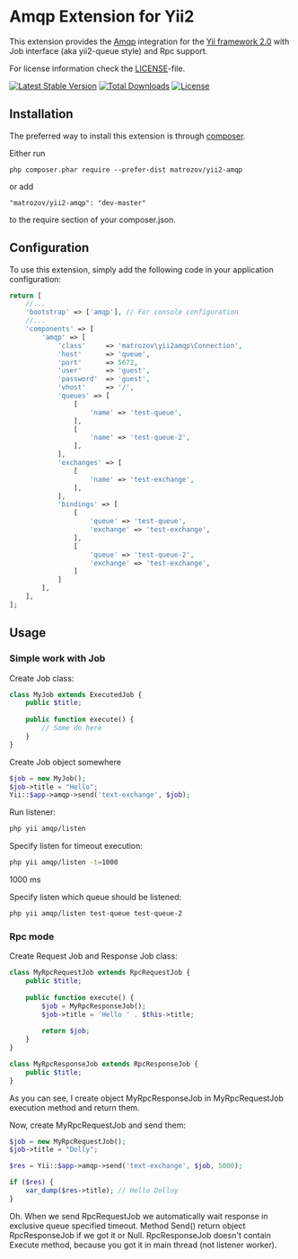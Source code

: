 Amqp Extension for Yii2
============================

This extension provides the [Amqp](https://en.wikipedia.org/wiki/Advanced_Message_Queuing_Protocol) integration for the [Yii framework 2.0](http://www.yiiframework.com) with Job interface (aka yii2-queue style) and Rpc support.

For license information check the [LICENSE](LICENSE.md)-file.

[![Latest Stable Version](https://poser.pugx.org/matrozov/yii2-amqp/v/stable.png)](https://packagist.org/packages/matrozov/yii2-amqp)
[![Total Downloads](https://poser.pugx.org/matrozov/yii2-amqp/downloads.png)](https://packagist.org/packages/matrozov/yii2-amqp)
[![License](https://poser.pugx.org/matrozov/yii2-amqp/license)](https://packagist.org/packages/matrozov/yii2-amqp)

## Installation

The preferred way to install this extension is through [composer](http://getcomposer.org/download/).

Either run
```
php composer.phar require --prefer-dist matrozov/yii2-amqp
```

or add

```
"matrozov/yii2-amqp": "dev-master"
```

to the require section of your composer.json.

## Configuration

To use this extension, simply add the following code in your application configuration:

```php
return [
    //...
    'bootstrap' => ['amqp'], // For console configuration
    //...
    'components' => [
        'amqp' => [
            'class'     => 'matrozov\yii2amqp\Connection',
            'host'      => 'queue',
            'port'      => 5672,
            'user'      => 'guest',
            'password'  => 'guest',
            'vhost'     => '/',
            'queues' => [
                [
                    'name' => 'test-queue',
                ],
                [
                    'name' => 'test-queue-2',
                ],
            ],
            'exchanges' => [
                [
                    'name' => 'test-exchange',
                ],
            ],
            'bindings' => [
                [
                    'queue' => 'test-queue',
                    'exchange' => 'test-exchange',
                ],
                [
                    'queue' => 'test-queue-2',
                    'exchange' => 'test-exchange',
                ]
            ]
        ],
    ],
];
```

## Usage

### Simple work with Job

Create Job class:
```php
class MyJob extends ExecutedJob {
    public $title;
    
    public function execute() {
        // Some do here
    }
}
```

Create Job object somewhere
```php
$job = new MyJob();
$job->title = "Hello";
Yii::$app->amqp->send('text-exchange', $job);
```

Run listener:
```bash
php yii amqp/listen
```

Specify listen for timeout execution:
```bash
php yii amqp/listen -t=1000
```
1000 ms

Specify listen which queue should be listened:
```bash
php yii amqp/listen test-queue test-queue-2
```

### Rpc mode

Create Request Job and Response Job class:
```php
class MyRpcRequestJob extends RpcRequestJob {
    public $title;
    
    public function execute() {
        $job = MyRpcResponseJob();
        $job->title = 'Hello ' . $this->title;
        
        return $job;
    }   
}

class MyRpcResponseJob extends RpcResponseJob {
    public $title;
}
```
As you can see, I create object MyRpcResponseJob in MyRpcRequestJob execution method and return them.

Now, create MyRpcRequestJob and send them:
```php
$job = new MyRpcRequestJob();
$job->title = "Dolly";

$res = Yii::$app->amqp->send('text-exchange', $job, 5000);

if ($res) {
    var_dump($res->title); // Hello Dolluy
}
```
Oh. When we send RpcRequestJob we automatically wait response in exclusive queue specified timeout.
Method Send() return object RpcResponseJob if we got it or Null.
RpcResponseJob doesn't contain Execute method, because you got it in main thread (not listener worker).